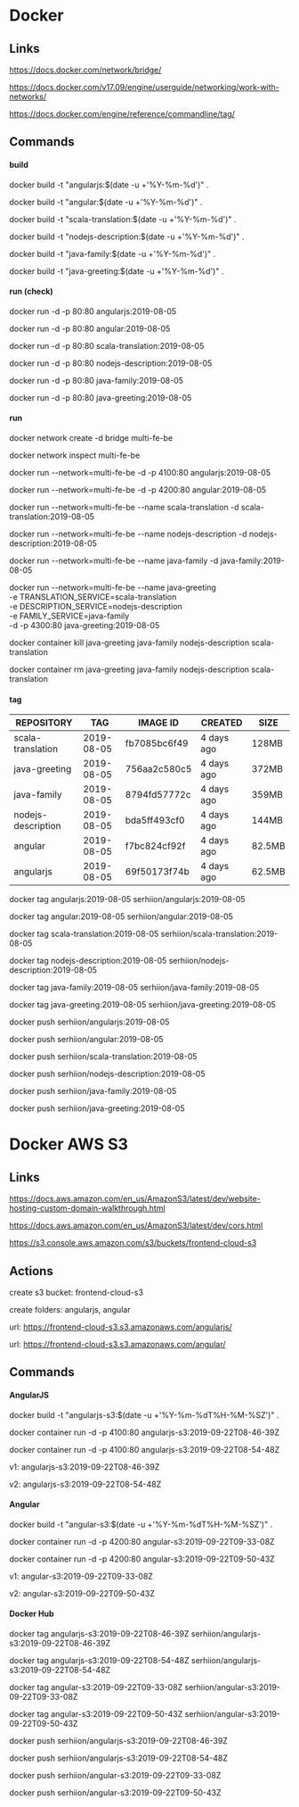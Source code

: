 # Docker


## Links

https://docs.docker.com/network/bridge/

https://docs.docker.com/v17.09/engine/userguide/networking/work-with-networks/

https://docs.docker.com/engine/reference/commandline/tag/


## Commands

#### build

docker build -t "angularjs:$(date -u +'%Y-%m-%d')" .

docker build -t "angular:$(date -u +'%Y-%m-%d')" .

docker build -t "scala-translation:$(date -u +'%Y-%m-%d')" .

docker build -t "nodejs-description:$(date -u +'%Y-%m-%d')" .

docker build -t "java-family:$(date -u +'%Y-%m-%d')" .

docker build -t "java-greeting:$(date -u +'%Y-%m-%d')" .


#### run (check)

docker run -d -p 80:80 angularjs:2019-08-05

docker run -d -p 80:80 angular:2019-08-05

docker run -d -p 80:80 scala-translation:2019-08-05

docker run -d -p 80:80 nodejs-description:2019-08-05

docker run -d -p 80:80 java-family:2019-08-05

docker run -d -p 80:80 java-greeting:2019-08-05


#### run

docker network create -d bridge multi-fe-be

docker network inspect multi-fe-be

docker run --network=multi-fe-be -d -p 4100:80 angularjs:2019-08-05

docker run --network=multi-fe-be -d -p 4200:80 angular:2019-08-05

docker run --network=multi-fe-be --name scala-translation -d scala-translation:2019-08-05

docker run --network=multi-fe-be --name nodejs-description -d nodejs-description:2019-08-05

docker run --network=multi-fe-be --name java-family -d java-family:2019-08-05

docker run --network=multi-fe-be --name java-greeting \
 -e TRANSLATION_SERVICE=scala-translation \
 -e DESCRIPTION_SERVICE=nodejs-description \
 -e FAMILY_SERVICE=java-family \
 -d -p 4300:80 java-greeting:2019-08-05

docker container kill java-greeting java-family nodejs-description scala-translation

docker container rm java-greeting java-family nodejs-description scala-translation


#### tag

| REPOSITORY          | TAG         | IMAGE ID      | CREATED     | SIZE   |
|---------------------|-------------|---------------|-------------|--------|
| scala-translation   | 2019-08-05  | fb7085bc6f49  | 4 days ago  | 128MB  |
| java-greeting       | 2019-08-05  | 756aa2c580c5  | 4 days ago  | 372MB  |
| java-family         | 2019-08-05  | 8794fd57772c  | 4 days ago  | 359MB  |
| nodejs-description  | 2019-08-05  | bda5ff493cf0  | 4 days ago  | 144MB  |
| angular             | 2019-08-05  | f7bc824cf92f  | 4 days ago  | 82.5MB |
| angularjs           | 2019-08-05  | 69f50173f74b  | 4 days ago  | 62.5MB |


docker tag angularjs:2019-08-05 serhiion/angularjs:2019-08-05

docker tag angular:2019-08-05 serhiion/angular:2019-08-05

docker tag scala-translation:2019-08-05 serhiion/scala-translation:2019-08-05

docker tag nodejs-description:2019-08-05 serhiion/nodejs-description:2019-08-05

docker tag java-family:2019-08-05 serhiion/java-family:2019-08-05

docker tag java-greeting:2019-08-05 serhiion/java-greeting:2019-08-05

docker push serhiion/angularjs:2019-08-05

docker push serhiion/angular:2019-08-05

docker push serhiion/scala-translation:2019-08-05

docker push serhiion/nodejs-description:2019-08-05

docker push serhiion/java-family:2019-08-05

docker push serhiion/java-greeting:2019-08-05



# Docker AWS S3

## Links

https://docs.aws.amazon.com/en_us/AmazonS3/latest/dev/website-hosting-custom-domain-walkthrough.html

https://docs.aws.amazon.com/en_us/AmazonS3/latest/dev/cors.html

https://s3.console.aws.amazon.com/s3/buckets/frontend-cloud-s3


## Actions

create s3 bucket: frontend-cloud-s3

create folders: angularjs, angular

url: https://frontend-cloud-s3.s3.amazonaws.com/angularjs/

url: https://frontend-cloud-s3.s3.amazonaws.com/angular/


## Commands

#### AngularJS

docker build -t "angularjs-s3:$(date -u +'%Y-%m-%dT%H-%M-%SZ')" .

docker container run -d -p 4100:80 angularjs-s3:2019-09-22T08-46-39Z

docker container run -d -p 4100:80 angularjs-s3:2019-09-22T08-54-48Z

v1: angularjs-s3:2019-09-22T08-46-39Z

v2: angularjs-s3:2019-09-22T08-54-48Z


#### Angular

docker build -t "angular-s3:$(date -u +'%Y-%m-%dT%H-%M-%SZ')" .

docker container run -d -p 4200:80 angular-s3:2019-09-22T09-33-08Z

docker container run -d -p 4200:80 angular-s3:2019-09-22T09-50-43Z

v1: angular-s3:2019-09-22T09-33-08Z

v2: angular-s3:2019-09-22T09-50-43Z


#### Docker Hub

docker tag angularjs-s3:2019-09-22T08-46-39Z serhiion/angularjs-s3:2019-09-22T08-46-39Z

docker tag angularjs-s3:2019-09-22T08-54-48Z serhiion/angularjs-s3:2019-09-22T08-54-48Z

docker tag angular-s3:2019-09-22T09-33-08Z serhiion/angular-s3:2019-09-22T09-33-08Z

docker tag angular-s3:2019-09-22T09-50-43Z serhiion/angular-s3:2019-09-22T09-50-43Z

docker push serhiion/angularjs-s3:2019-09-22T08-46-39Z

docker push serhiion/angularjs-s3:2019-09-22T08-54-48Z

docker push serhiion/angular-s3:2019-09-22T09-33-08Z

docker push serhiion/angular-s3:2019-09-22T09-50-43Z

